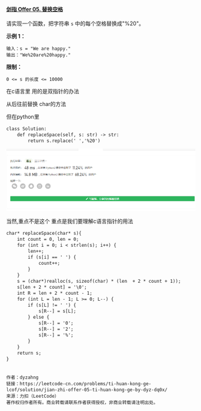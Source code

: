 #### [剑指 Offer 05. 替换空格](https://leetcode-cn.com/problems/ti-huan-kong-ge-lcof/)

请实现一个函数，把字符串 `s` 中的每个空格替换成"%20"。

 

**示例 1：**

```
输入：s = "We are happy."
输出："We%20are%20happy."
```

 

**限制：**

```
0 <= s 的长度 <= 10000
```



在c语言里 用的是双指针的办法

从后往前替换 char的方法

但在python里



```
class Solution:
    def replaceSpace(self, s: str) -> str:
        return s.replace(' ','%20')
```

![1618118842454](readme.assets/1618118842454.png)

当然,重点不是这个 重点是我们要理解c语言指针的用法

```
char* replaceSpace(char* s){
    int count = 0, len = 0;
    for (int i = 0; i < strlen(s); i++) {
        len++;
        if (s[i] == ' ') {
            count++;
        }
    }
    s = (char*)realloc(s, sizeof(char) * (len  + 2 * count + 1));
    s[len + 2 * count] = '\0';
    int R = len + 2 * count - 1;
    for (int L = len - 1; L >= 0; L--) {
        if (s[L] != ' ') {
            s[R--] = s[L];
        } else {
            s[R--] = '0';
            s[R--] = '2';
            s[R--] = '%';
        }
    }
    return s;
}


作者：dyzahng
链接：https://leetcode-cn.com/problems/ti-huan-kong-ge-lcof/solution/jian-zhi-offer-05-ti-huan-kong-ge-by-dyz-dq0x/
来源：力扣（LeetCode）
著作权归作者所有。商业转载请联系作者获得授权，非商业转载请注明出处。
```

